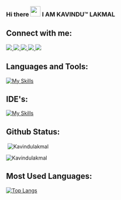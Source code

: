 ### Hi there <img src="https://media.giphy.com/media/hvRJCLFzcasrR4ia7z/giphy.gif" width="28"> I AM KAVINDU™ LAKMAL 

## Connect with me:
  <a href="https://www.linkedin.com/in/kavindu-lakmal-wickramasinghe/" target="blank">
    <img src="https://skillicons.dev/icons?i=linkedin" />
  </a>
  
  <a href="https://www.instagram.com/kavindulakmal37/" target="blank">
    <img src="https://skillicons.dev/icons?i=instagram" />
  </a>
  
  <a href="https://twitter.com/KLakaml" target="blank">
    <img src="https://skillicons.dev/icons?i=twitter" />
  </a>
  
  <a href="https://stackoverflow.com/users/19791764/kavindu-lakmal" target="blank">
    <img src="https://skillicons.dev/icons?i=stackoverflow" />
  </a>
  
  <a href="http://gitlab.sliit.lk/KavinduLakmal">
    <img src="https://skillicons.dev/icons?i=gitlab" />
  </a>
  

## Languages and Tools:
[![My Skills](https://skillicons.dev/icons?i=aws,azure,react,angular,bootstrap,c,cpp,css,django,docker,dynamodb,express,fastapi,figma,firebase,flask,git,go,hibernate,html,java,js,jquery,kubernetes,linux,maven,mongodb,mysql,nodejs,octave,php,postman,py,r,spring,sqlite,selenium,&perline=15)](https://skillicons.dev)


## IDE's:
[![My Skills](https://skillicons.dev/icons?i=androidstudio,eclipse,idea,visualstudio,vscode&theme=light)](https://skillicons.dev)

## Github Status:

<p>&nbsp;<img align="center" src="https://github-readme-stats.vercel.app/api?username=Kavindulakmal&show_icons=true&theme=dark&locale=en" alt="Kavindulakmal" /></p>


<p><img align="center" src="https://github-readme-streak-stats.herokuapp.com/?user=Kavindulakmal&theme=dark" alt="Kavindulakmal" /></p>

## Most Used Languages:
[![Top Langs](https://github-readme-stats.vercel.app/api/top-langs/?username=Kavindulakmal&layout=compact)](https://github.com/Kavindulakmal/github-readme-stats)




